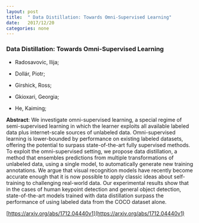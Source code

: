 ```yaml
---
layout: post
title:  " Data Distillation: Towards Omni-Supervised Learning"
date:   2017/12/20
categories: none
---
```




### Data Distillation: Towards Omni-Supervised Learning



* Radosavovic, Ilija; 

* Dollár, Piotr; 

* Girshick, Ross; 

* Gkioxari, Georgia; 

* He, Kaiming; 





**Abstract**:  We investigate omni-supervised learning, a special regime of semi-supervised learning in which the learner exploits all available labeled data plus internet-scale sources of unlabeled data. Omni-supervised learning is lower-bounded by performance on existing labeled datasets, offering the potential to surpass state-of-the-art fully supervised methods. To exploit the omni-supervised setting, we propose data distillation, a method that ensembles predictions from multiple transformations of unlabeled data, using a single model, to automatically generate new training annotations. We argue that visual recognition models have recently become accurate enough that it is now possible to apply classic ideas about self-training to challenging real-world data. Our experimental results show that in the cases of human keypoint detection and general object detection, state-of-the-art models trained with data distillation surpass the performance of using labeled data from the COCO dataset alone. 



 [https://arxiv.org/abs/1712.04440v1](https://arxiv.org/abs/1712.04440v1) 

